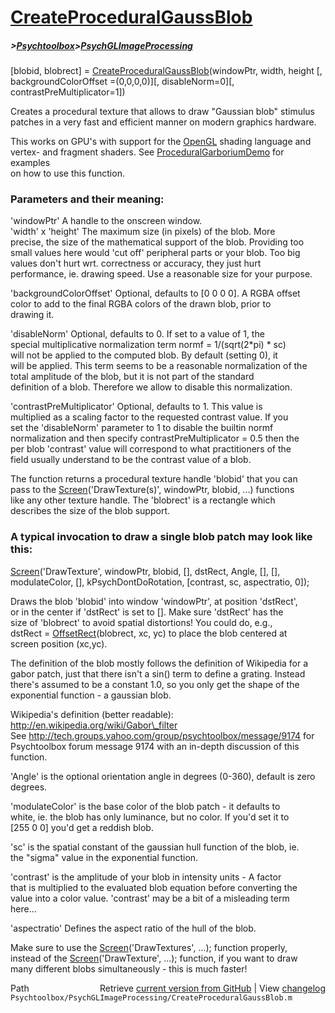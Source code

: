 # [CreateProceduralGaussBlob](CreateProceduralGaussBlob)
##### >[Psychtoolbox](Psychtoolbox)>[PsychGLImageProcessing](PsychGLImageProcessing)

[blobid, blobrect] = [CreateProceduralGaussBlob](CreateProceduralGaussBlob)(windowPtr, width, height [, backgroundColorOffset =(0,0,0,0)][, disableNorm=0][, contrastPreMultiplicator=1])  
  
Creates a procedural texture that allows to draw "Gaussian blob" stimulus  
patches in a very fast and efficient manner on modern graphics hardware.  
  
This works on GPU's with support for the [OpenGL](OpenGL) shading language and  
vertex- and fragment shaders. See [ProceduralGarboriumDemo](ProceduralGarboriumDemo) for examples  
on how to use this function.  
  
### Parameters and their meaning:  
  
'windowPtr' A handle to the onscreen window.  
'width' x 'height' The maximum size (in pixels) of the blob. More  
precise, the size of the mathematical support of the blob. Providing too  
small values here would 'cut off' peripheral parts or your blob. Too big  
values don't hurt wrt. correctness or accuracy, they just hurt  
performance, ie. drawing speed. Use a reasonable size for your purpose.  
  
'backgroundColorOffset' Optional, defaults to [0 0 0 0]. A RGBA offset  
color to add to the final RGBA colors of the drawn blob, prior to  
drawing it.  
  
'disableNorm' Optional, defaults to 0. If set to a value of 1, the  
special multiplicative normalization term normf = 1/(sqrt(2\*pi) \* sc)  
will not be applied to the computed blob. By default (setting 0), it  
will be applied. This term seems to be a reasonable normalization of the  
total amplitude of the blob, but it is not part of the standard  
definition of a blob. Therefore we allow to disable this normalization.  
  
'contrastPreMultiplicator' Optional, defaults to 1. This value is  
multiplied as a scaling factor to the requested contrast value. If you  
set the 'disableNorm' parameter to 1 to disable the builtin normf  
normalization and then specify contrastPreMultiplicator = 0.5 then the  
per blob 'contrast' value will correspond to what practitioners of the  
field usually understand to be the contrast value of a blob.  
  
  
The function returns a procedural texture handle 'blobid' that you can  
pass to the [Screen](Screen)('DrawTexture(s)', windowPtr, blobid, ...) functions  
like any other texture handle. The 'blobrect' is a rectangle which  
describes the size of the blob support.  
  
### A typical invocation to draw a single blob patch may look like this:  
  
[Screen](Screen)('DrawTexture', windowPtr, blobid, [], dstRect, Angle, [], [],  
modulateColor, [], kPsychDontDoRotation, [contrast, sc, aspectratio, 0]);  
  
Draws the blob 'blobid' into window 'windowPtr', at position 'dstRect',  
or in the center if 'dstRect' is set to []. Make sure 'dstRect' has the  
size of 'blobrect' to avoid spatial distortions! You could do, e.g.,  
dstRect = [OffsetRect](OffsetRect)(blobrect, xc, yc) to place the blob centered at  
screen position (xc,yc).  
  
The definition of the blob mostly follows the definition of Wikipedia for a  
gabor patch, just that there isn't a sin() term to define a grating. Instead  
there's assumed to be a constant 1.0, so you only get the shape of the  
exponential function - a gaussian blob.  
  
Wikipedia's definition (better readable): http://en.wikipedia.org/wiki/Gabor\_filter  
See http://tech.groups.yahoo.com/group/psychtoolbox/message/9174 for  
Psychtoolbox forum message 9174 with an in-depth discussion of this  
function.  
  
'Angle' is the optional orientation angle in degrees (0-360), default is zero degrees.  
  
'modulateColor' is the base color of the blob patch - it defaults to  
white, ie. the blob has only luminance, but no color. If you'd set it to  
[255 0 0] you'd get a reddish blob.  
  
'sc' is the spatial constant of the gaussian hull function of the blob, ie.  
the "sigma" value in the exponential function.  
  
'contrast' is the amplitude of your blob in intensity units - A factor  
that is multiplied to the evaluated blob equation before converting the  
value into a color value. 'contrast' may be a bit of a misleading term  
here...  
  
'aspectratio' Defines the aspect ratio of the hull of the blob.  
  
Make sure to use the [Screen](Screen)('DrawTextures', ...); function properly,  
instead of the [Screen](Screen)('DrawTexture', ...); function, if you want to draw  
many different blobs simultaneously - this is much faster!  
  




<div class="code_header" style="text-align:right;">
  <span style="float:left;">Path&nbsp;&nbsp;</span> <span class="counter">Retrieve <a href=
  "https://raw.github.com/Psychtoolbox-3/Psychtoolbox-3/beta/Psychtoolbox/PsychGLImageProcessing/CreateProceduralGaussBlob.m">current version from GitHub</a> | View <a href=
  "https://github.com/Psychtoolbox-3/Psychtoolbox-3/commits/beta/Psychtoolbox/PsychGLImageProcessing/CreateProceduralGaussBlob.m">changelog</a></span>
</div>
<div class="code">
  <code>Psychtoolbox/PsychGLImageProcessing/CreateProceduralGaussBlob.m</code>
</div>

